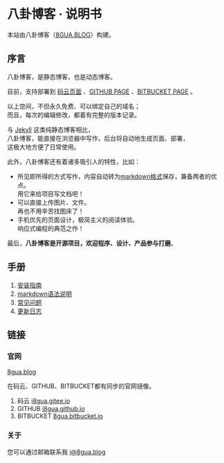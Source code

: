 # 八卦博客 · 说明书
本站由八卦博客（[8GUA.BLOG](https://8GUA.BLOG)）构建。

## 序言

八卦博客，是静态博客，也是动态博客。

目前，支持部署到 [码云页面](http://git.mydoc.io/?t=154714) 、[GITHUB PAGE](https://pages.github.com) 、[BITBUCKET PAGE](https://pages.bitbucket.io) 。

以上空间，不但永久免费、可以绑定自己的域名；  
而且，每次的编辑修改，都着有完整的版本记录。

与 [Jekyll](https://jekyllrb.com/) 这类纯静态博客相比，  
八卦博客，能直接在浏览器中写作，后台将自动地生成页面、部署，  
这极大地方便了日常使用。

此外，八卦博客还有着诸多吸引人的特性，比如：

*   所见即所得的方式写作，内容自动转为[markdown格式](/help/markdown)保存，兼备两者的优点。  
    用它来给项目写文档吧！
*   可以直接上传图片、文件。  
    再也不用辛苦找图床了！
*   手机优先的页面设计，极简主义的阅读体验。  
    响应式编程的典范之作！

最后，**八卦博客是开源项目，欢迎程序、设计、产品参与打磨**。

## 手册

1.  [安装指南](/help/setup)
2.  [markdown语法说明](/help/markdown)
3.  [常见问题](/help/qa)
4.  [更新日志](/help/log)

## 链接

### 官网

[8gua.blog](https://8gua.blog)

在码云、GITHUB、BITBUCKET都有同步的官网镜像。

1.  码云 [i8gua.gitee.io](https://i8gua.gitee.io)
2.  GITHUB [i8gua.github.io](https://i8gua.github.io)
3.  BITBUCKET [8gua.bitbucket.io](https://8gua.bitbucket.io)

### 关于

您可以通过邮箱联系我 [i@8gua.blog](mailto:i@8gua.blog)